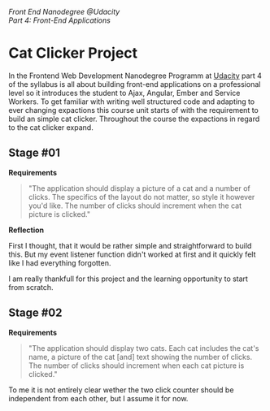 *Front End Nanodegree @Udacity*  
*Part 4: Front-End Applications*

# Cat Clicker Project

In the Frontend Web Development Nanodegree Programm at [Udacity](https://www.udacity.com/course/front-end-web-developer-nanodegree--nd001) part 4 of the syllabus is all about building front-end applications on a professional level so it introduces the student to Ajax, Angular, Ember and Service Workers. To get familiar with writing well structured code and adapting to ever changing expactions this course unit starts of with the requirement to build an simple cat clicker. Throughout the course the expactions in regard to the cat clicker expand.

## Stage #01

**Requirements**

> "The application should display a picture of a cat and a number of clicks. The specifics of the layout do not matter, so style it however you'd like. The number of clicks should increment when the cat picture is clicked."

**Reflection**

First I thought, that it would be rather simple and straightforward to build this. But my event listener function didn't worked at first and it quickly felt like I had everything forgotten.

I am really thankfull for this project and the learning opportunity to start from scratch.

## Stage #02

**Requirements**

> "The application should display two cats. Each cat includes the cat's name, a picture of the cat [and] text showing the number of clicks. The number of clicks should increment when each cat picture is clicked."

To me it is not entirely clear wether the two click counter should be independent from each other, but I assume it for now.
